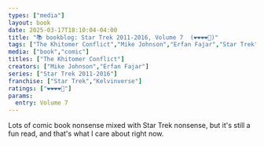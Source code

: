 ```yaml
---
types: ["media"]
layout: book
date: 2025-03-17T18:10:04-04:00
title: "📚 bookblog: Star Trek 2011-2016, Volume 7  (❤️❤️❤️❤️🖤)"
tags: ["The Khitomer Conflict","Mike Johnson","Erfan Fajar","Star Trek"]
media: ["book","comic"]
titles: ["The Khitomer Conflict"]
creators: ["Mike Johnson","Erfan Fajar"]
series: ["Star Trek 2011-2016"]
franchise: ["Star Trek","Kelvinverse"]
ratings: ["❤️❤️❤️❤️🖤"]
params:
  entry: Volume 7
---
```


Lots of comic book nonsense mixed with Star Trek nonsense, but it's still a fun read, and that's what I care about right now.
